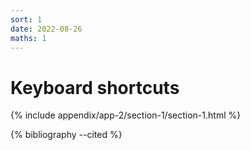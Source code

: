 ```yaml
---
sort: 1
date: 2022-08-26
maths: 1
---
```


# Keyboard shortcuts

{% include appendix/app-2/section-1/section-1.html %}

{% bibliography --cited %}
